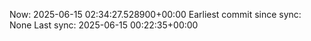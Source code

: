Now: 2025-06-15 02:34:27.528900+00:00 Earliest commit since sync: None Last sync: 2025-06-15 00:22:35+00:00
